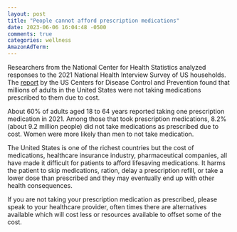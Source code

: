 ```yaml
---
layout: post
title: "People cannot afford prescription medications"
date: 2023-06-06 16:04:48 -0500
comments: true
categories: wellness
AmazonAdTerm:
---
```

Researchers from the National Center for Health Statistics analyzed responses to the 2021 National Health Interview Survey of US households. The  [report](https://www.cdc.gov/nchs/products/databriefs/db470.htm) by the US Centers for Disease Control and Prevention found that millions of adults in the United States were not taking medications prescribed to them due to cost.

About 60% of adults aged 18 to 64 years reported taking one prescription medication in 2021. Among those that took prescription medications, 8.2%(about 9.2 million people) did not take medications as prescribed due to cost. Women were more likely than men to not take medication.

The United States is one of the richest countries but the cost of medications, healthcare insurance industry, pharmaceutical companies, all have made it difficult for patients to afford lifesaving medications. It harms the patient to skip medications, ration, delay a prescription refill, or take a lower dose than prescribed and they may eventually end up with other health consequences.

If you are not taking your prescription medication as prescribed, please speak to your healthcare provider, often times there are alternatives available which will cost less or resources available to offset some of the cost. 
